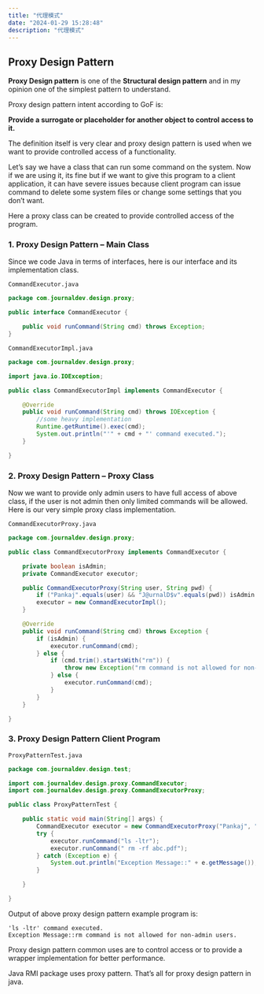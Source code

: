 ```yaml
---
title: "代理模式"
date: "2024-01-29 15:28:48"
description: "代理模式"
---
```


## Proxy Design Pattern

**Proxy Design pattern** is one of the **Structural design pattern** and in my opinion one of the simplest pattern to
understand.

Proxy design pattern intent according to GoF is:

**Provide a surrogate or placeholder for another object to control access to it.**

The definition itself is very clear and proxy design pattern is used when we want to provide controlled access of a
functionality.

Let’s say we have a class that can run some command on the system. Now if we are using it, its fine but if we want to
give this program to a client application, it can have severe issues because client program can issue command to delete
some system files or change some settings that you don’t want.

Here a proxy class can be created to provide controlled access of the program.

### 1. Proxy Design Pattern – Main Class

Since we code Java in terms of interfaces, here is our interface and its implementation class.

`CommandExecutor.java`

```java
package com.journaldev.design.proxy;

public interface CommandExecutor {

    public void runCommand(String cmd) throws Exception;
}
```

`CommandExecutorImpl.java`

```java
package com.journaldev.design.proxy;

import java.io.IOException;

public class CommandExecutorImpl implements CommandExecutor {

    @Override
    public void runCommand(String cmd) throws IOException {
        //some heavy implementation
        Runtime.getRuntime().exec(cmd);
        System.out.println("'" + cmd + "' command executed.");
    }

}
```

### 2. Proxy Design Pattern – Proxy Class

Now we want to provide only admin users to have full access of above class, if the user is not admin then only limited
commands will be allowed. Here is our very simple proxy class implementation.

`CommandExecutorProxy.java`

```java
package com.journaldev.design.proxy;

public class CommandExecutorProxy implements CommandExecutor {

    private boolean isAdmin;
    private CommandExecutor executor;

    public CommandExecutorProxy(String user, String pwd) {
        if ("Pankaj".equals(user) && "J@urnalD$v".equals(pwd)) isAdmin = true;
        executor = new CommandExecutorImpl();
    }

    @Override
    public void runCommand(String cmd) throws Exception {
        if (isAdmin) {
            executor.runCommand(cmd);
        } else {
            if (cmd.trim().startsWith("rm")) {
                throw new Exception("rm command is not allowed for non-admin users.");
            } else {
                executor.runCommand(cmd);
            }
        }
    }

}
```

### 3. Proxy Design Pattern Client Program

`ProxyPatternTest.java`

```java
package com.journaldev.design.test;

import com.journaldev.design.proxy.CommandExecutor;
import com.journaldev.design.proxy.CommandExecutorProxy;

public class ProxyPatternTest {

    public static void main(String[] args) {
        CommandExecutor executor = new CommandExecutorProxy("Pankaj", "wrong_pwd");
        try {
            executor.runCommand("ls -ltr");
            executor.runCommand(" rm -rf abc.pdf");
        } catch (Exception e) {
            System.out.println("Exception Message::" + e.getMessage());
        }

    }

}
```

Output of above proxy design pattern example program is:

```
'ls -ltr' command executed.
Exception Message::rm command is not allowed for non-admin users.
```

Proxy design pattern common uses are to control access or to provide a wrapper implementation for better performance.

Java RMI package uses proxy pattern. That’s all for proxy design pattern in java.
